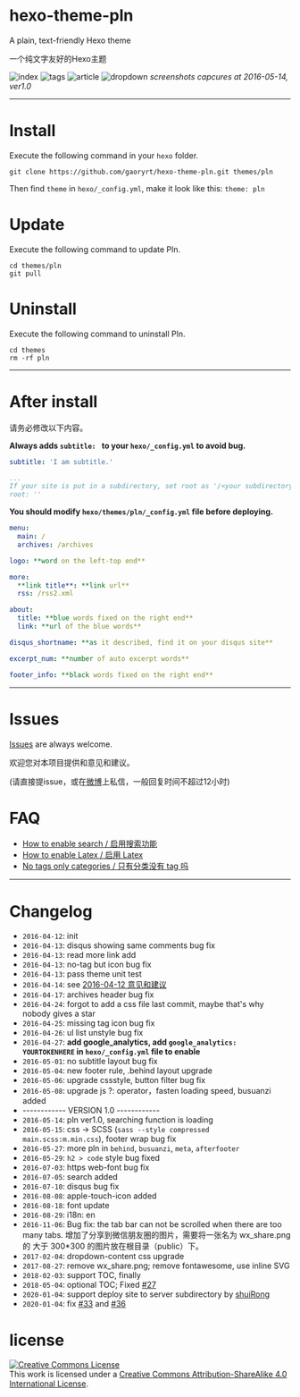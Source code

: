 # hexo-theme-pln
A plain, text-friendly Hexo theme

一个纯文字友好的Hexo主题

![index](/screenShots/ver1.0-index.jpg)
![tags](/screenShots/ver1.0-tags.jpg)
![article](/screenShots/ver1.0-article.jpg)
![dropdown](/screenShots/ver1.0-dropdown.jpg)
*screenshots capcures at 2016-05-14, ver1.0*
***
# Install
Execute the following command in your `hexo` folder.

```
git clone https://github.com/gaoryrt/hexo-theme-pln.git themes/pln
```

Then find `theme` in `hexo/_config.yml`, make it look like this: `theme: pln`

# Update
Execute the following command to update Pln.

```
cd themes/pln
git pull
```

# Uninstall
Execute the following command to uninstall Pln.
```
cd themes
rm -rf pln
```
***
# After install

请务必修改以下内容。

**Always adds `subtitle: ` to your `hexo/_config.yml` to avoid bug.**

```yml
subtitle: 'I am subtitle.'

...
If your site is put in a subdirectory, set root as '/<your subdirectory>/', for example: /blog/.
root: ''
```

**You should modify `hexo/themes/pln/_config.yml` file before deploying.**


```yaml
menu:
  main: /
  archives: /archives

logo: **word on the left-top end**

more:
  **link title**: **link url**
  rss: /rss2.xml

about:
  title: **blue words fixed on the right end**
  link: **url of the blue words**

disqus_shortname: **as it described, find it on your disqus site**

excerpt_num: **number of auto excerpt words**

footer_info: **black words fixed on the right end**
```

***

# Issues
[Issues](https://github.com/gaoryrt/hexo-theme-pln/issues) are always welcome.

欢迎您对本项目提供和意见和建议。

(请直接提issue，或在[微博](http://weibo.com/R1T1AN)上私信，一般回复时间不超过12小时)

# FAQ
- [How to enable search / 启用搜索功能](https://github.com/gaoryrt/hexo-theme-pln/issues/9#issuecomment-242401562)
- [How to enable Latex / 启用 Latex](https://github.com/gaoryrt/hexo-theme-pln/issues/33)
- [No tags only categories / 只有分类没有 tag 吗](https://github.com/gaoryrt/hexo-theme-pln/issues/35)

***

# Changelog
- `2016-04-12`: init
- `2016-04-13`: disqus showing same comments bug fix
- `2016-04-13`: read more link add
- `2016-04-13`: no-tag but icon bug fix
- `2016-04-13`: pass theme unit test
- `2016-04-14`: see [2016-04-12 意见和建议](https://github.com/gaoryrt/hexo-theme-pln/issues/1)
- `2016-04-17`: archives header bug fix
- `2016-04-24`: forgot to add a css file last commit, maybe that's why nobody gives a star
- `2016-04-25`: missing tag icon bug fix
- `2016-04-26`: ul list unstyle bug fix
- `2016-04-27`: **add google_analytics, add `google_analytics: YOURTOKENHERE` in `hexo/_config.yml` file to enable**
- `2016-05-01`: no subtitle layout bug fix
- `2016-05-04`: new footer rule, .behind layout upgrade
- `2016-05-06`: upgrade cssstyle, button filter bug fix
- `2016-05-08`: upgrade js ?: operator，fasten loading speed, busuanzi added
- ------------ VERSION 1.0 ------------
- `2016-05-14`: pln ver1.0, searching function is loading
- `2016-05-15`: css -> SCSS (`sass --style compressed main.scss:m.min.css`), footer wrap bug fix
- `2016-05-27`: more pln in `behind`, `busuanzi`, `meta`, `afterfooter`
- `2016-05-29`: `h2 > code` style bug fixed
- `2016-07-03`: https web-font bug fix
- `2016-07-05`: search added
- `2016-07-10`: disqus bug fix
- `2016-08-08`: apple-touch-icon added
- `2016-08-18`: font update
- `2016-08-29`: i18n: en
- `2016-11-06`: Bug fix: the tab bar can not be scrolled when there are too many tabs. 增加了分享到微信朋友圈的图片，需要将一张名为 wx_share.png 的 大于 300*300 的图片放在根目录（public）下。
- `2017-02-04`: dropdown-content css upgrade
- `2017-08-27`: remove wx_share.png; remove fontawesome, use inline SVG
- `2018-02-03`: support TOC, finally
- `2018-05-04`: optional TOC; Fixed [#27](https://github.com/gaoryrt/hexo-theme-pln/issues/27)
- `2020-01-04`: support deploy site to server subdirectory by [shuiRong](https://github.com/shuiRong)
- `2020-01-04`: fix [#33](https://github.com/gaoryrt/hexo-theme-pln/issues/33) and [#36](https://github.com/gaoryrt/hexo-theme-pln/issues/36])

# license
<a rel="license" href="http://creativecommons.org/licenses/by-sa/4.0/"><img alt="Creative Commons License" style="border-width:0" src="https://i.creativecommons.org/l/by-sa/4.0/80x15.png" /></a><br />This work is licensed under a <a rel="license" href="http://creativecommons.org/licenses/by-sa/4.0/">Creative Commons Attribution-ShareAlike 4.0 International License</a>.
